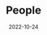 ---
title: People
date: 2022-10-24

type: landing

sections:
  - block: people
    content:
      title: Biography
      # Choose which groups/teams of users to display.
      #   Edit `user_groups` in each user's profile to add them to one or more of these groups.
      user_groups:
          - Principal Investigators
          # - Researchers
          # - Grad Students
          # - Administration
          # - Visitors
          # - Alumni
      sort_by: Params.last_name
      sort_ascending: true
    design:
      show_interests: true
      show_role: true
      show_social: true

  - block: markdown
    content:
      title: Working experience
      subtitle:
      text: |
        | | |
        | 2018 – 2023 | Postdoc Fellow, Solid State Institute & Electrical and Computer Engineering Department, Technion - Israel Institute of Technology, Israel. <br> supervised by Prof. Ido Kaminer (Adolph Lomb Medal Recipient) |

             
    design:
      columns: '1'


---